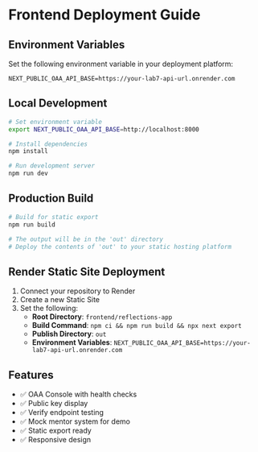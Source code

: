 # Frontend Deployment Guide

## Environment Variables

Set the following environment variable in your deployment platform:

```
NEXT_PUBLIC_OAA_API_BASE=https://your-lab7-api-url.onrender.com
```

## Local Development

```bash
# Set environment variable
export NEXT_PUBLIC_OAA_API_BASE=http://localhost:8000

# Install dependencies
npm install

# Run development server
npm run dev
```

## Production Build

```bash
# Build for static export
npm run build

# The output will be in the 'out' directory
# Deploy the contents of 'out' to your static hosting platform
```

## Render Static Site Deployment

1. Connect your repository to Render
2. Create a new Static Site
3. Set the following:
   - **Root Directory**: `frontend/reflections-app`
   - **Build Command**: `npm ci && npm run build && npx next export`
   - **Publish Directory**: `out`
   - **Environment Variables**: `NEXT_PUBLIC_OAA_API_BASE=https://your-lab7-api-url.onrender.com`

## Features

- ✅ OAA Console with health checks
- ✅ Public key display
- ✅ Verify endpoint testing
- ✅ Mock mentor system for demo
- ✅ Static export ready
- ✅ Responsive design
